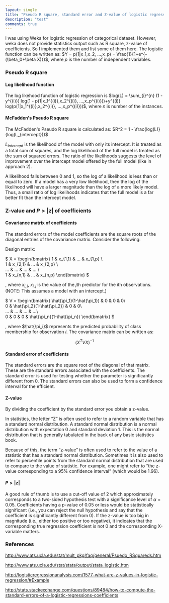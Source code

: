 ```yaml
---
layout: single
title: "Pseudo R square, standard error and Z-value of logistic regression"
description: "test"
comments: true
---
```


I was using Weka for logistic regression of categorical dataset. However, weka does not provide statistics output such as R square, z-value of coefficients. So I implemented them and list some of them here.
The logistic function can be written as: $Y = p(1|x_1,x_2, ...,x_p) = \frac{1}{1+e^{-(\beta_0+\beta X)}}$, where $p$ is the number of independent variables.

### Pseudo R square

#### Log likelihood function

The log likehood function of logistic regression is 
$log(L) = \sum_{i}^{n} (1 - y^{(i)}) log(1 - p(1|x_1^{(i)},x_2^{(i)}, ...,x_p^{(i)}))+y^{(i)} log(p(1|x_1^{(i)},x_2^{(i)}, ...,x_p^{(i)}))$, where $n$ is number of the instances.

#### McFadden's Pseudo R square
The McFadden's Pseudo R square is calculated as:
$R^2 = 1 - \frac{log(L)}{log(L_{intercept})}$

$L_{intercept}$ is the likelihood of the model with only its intercept. It is treated as a total sum of squares, and the log likelihood of the full model is treated as the sum of squared errors. 
The ratio of the likelihoods suggests the level of improvement over the intercept model offered by the full model (like in approach 2). 

A likelihood falls between 0 and 1, so the log of a likelihood is less than or equal to zero.  If a model has a very low likelihood, then the log of the likelihood will have a larger magnitude than the log of a more likely model.  Thus, a small ratio of log likelihoods indicates that the full model is a far better fit than the intercept model. 

### Z-value and $P>|z|$ of coefficients

#### Covariance matrix of coeffieicnts

The standard errors of the model coefficients are the square roots of the diagonal entries of the covariance matrix. Consider the following:

Design matrix:

$
X = \begin{bmatrix} 
1 & x_{1,1} & ... & x_{1,p} \\\
1 & x_{2,1} & ... & x_{2,p} \\\
... & ... & ... & ... \\\
1 & x_{n,1} & ... & x_{n,p}
\end{bmatrix} 
$

, where $x_{i,j}$, $x_{i,j}$ is the value of the $j$th predictor for the $i$th observations.
(NOTE: This assumes a model with an intercept.)

$
V = \begin{bmatrix}
\hat{\pi_1}(1-\hat{\pi_1}) & 0 & 0 & 0\\\
0 & \hat{\pi_2}(1-\hat{\pi_2}) & 0 & 0\\\
... & ... & ... & ...\\\
0 & 0 & 0 & \hat{\pi_n}(1-\hat{\pi_n}) 
\end{bmatrix}
$

, where $\hat{\pi_i}$ represents the predicted probability of class membership for observation $i$.
The covariance matrix can be written as:

$$(X^TVX)^{−1}$$


#### Standard error of coefficients
The standard errors are the square root of the diagonal of that matrix. These are the standard errors associated with the coefficients.  The standard error is used for testing whether the parameter is significantly different from 0. The standard errors can also be used to form a confidence interval for the efficient.


#### Z-value
By dividing the coefficient by the standard error you obtain a z-value.

In statistics, the letter “Z” is often used to refer to a random variable that has a standard normal distribution. A standard normal distribution is a normal distribution with expectation 0 and standard deviation 1. This is the normal distribution that is generally tabulated in the back of any basic statistics book.

Because of this, the term “z-value” is often used to refer to the value of a statistic that has a standard normal distribution. Sometimes it is also used to refer to percentile points from the standard normal distribution that are used to compare to the value of statistic. For example, one might refer to “the z-value corresponding to a 95% confidence interval” (which would be 1.96).

#### $P>|z|$
A good rule of thumb is to use a cut-off value of 2 which approximately corresponds to a two-sided hypothesis test with a significance level of $\alpha=0.05$. 
Coefficients having a p-value of 0.05 or less would be statistically significant (i.e., you can reject the null hypothesis and say that the coefficient is significantly different from 0). 
If the z-value is too big in magnitude (i.e., either too positive or too negative), it indicates that the corresponding true regression coefficient is not 0 and the corresponding X-variable matters.

### References

http://www.ats.ucla.edu/stat/mult_pkg/faq/general/Psuedo_RSquareds.htm

http://www.ats.ucla.edu/stat/stata/output/stata_logistic.htm

http://logisticregressionanalysis.com/1577-what-are-z-values-in-logistic-regression/#Example

http://stats.stackexchange.com/questions/89484/how-to-compute-the-standard-errors-of-a-logistic-regressions-coefficients
